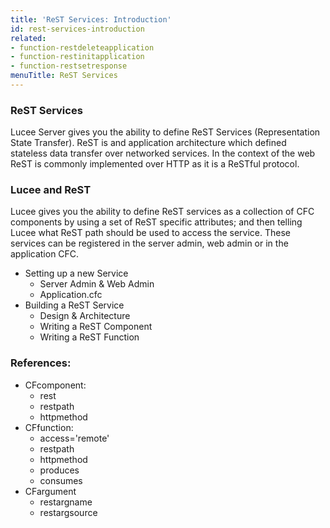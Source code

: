 ```yaml
---
title: 'ReST Services: Introduction'
id: rest-services-introduction
related:
- function-restdeleteapplication
- function-restinitapplication
- function-restsetresponse
menuTitle: ReST Services
---
```


### ReST Services ###

Lucee Server gives you the ability to define ReST Services (Representation State Transfer). ReST is and application architecture which defined stateless data transfer over networked services. In the context of the web ReST is commonly implemented over HTTP as it is a ReSTful protocol.

### Lucee and ReST ###

Lucee gives you the ability to define ReST services as a collection of CFC components by using a set of ReST specific attributes; and then telling Lucee what ReST path should be used to access the service. These services can be registered in the server admin, web admin or in the application CFC.

* Setting up a new Service
	* Server Admin & Web Admin
	* Application.cfc
* Building a ReST Service
	* Design & Architecture
	* Writing a ReST Component
	* Writing a ReST Function

### References: ###

* CFcomponent:
	* rest
	* restpath
	* httpmethod
* CFfunction:
	* access='remote'
	* restpath
	* httpmethod
	* produces
	* consumes
* CFargument
	* restargname
	* restargsource
